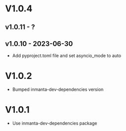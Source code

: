 # V1.0.4

## v1.0.11 - ?


## v1.0.10 - 2023-06-30



- Add pyproject.toml file and set asyncio_mode to auto 

# V1.0.2
- Bumped inmanta-dev-dependencies version

# V1.0.1
- Use inmanta-dev-dependencies package
